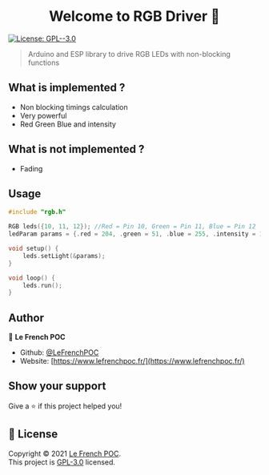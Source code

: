 <h1 align="center">Welcome to RGB Driver 👋</h1>
<p>
  <a href="https://github.com/LeFrenchPOC/Arduino-RGB-Driver/blob/main/LICENSE" target="_blank">
    <img alt="License: GPL--3.0" src="https://img.shields.io/badge/License-GPL--3.0-yellow.svg" />
  </a>
</p>

> Arduino and ESP library to drive RGB LEDs with non-blocking functions

## What is implemented ?
- Non blocking timings calculation
- Very powerful
- Red Green Blue and intensity

## What is not implemented ?
- Fading

## Usage

```cpp
#include "rgb.h"

RGB leds({10, 11, 12}); //Red = Pin 10, Green = Pin 11, Blue = Pin 12
ledParam params = {.red = 204, .green = 51, .blue = 255, .intensity = 128, .t_on = 500000, .t_off = 500000}; //Purple color with 50% intensity blink at 2Hz rate

void setup() {
    leds.setLight(&params);
}

void loop() {
    leds.run();
}
```

## Author

👤 **Le French POC**

* Github: [@LeFrenchPOC](https://github.com/LeFrenchPOC)
* Website: [https://www.lefrenchpoc.fr/](https://www.lefrenchpoc.fr/)

## Show your support

Give a ⭐️ if this project helped you!

## 📝 License

Copyright © 2021 [Le French POC](https://github.com/LeFrenchPOC).<br />
This project is [GPL-3.0](https://github.com/LeFrenchPOC/Arduino-RGB-Driver/blob/main/LICENSE) licensed.
